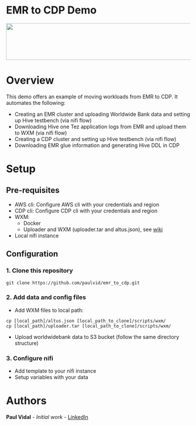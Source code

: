 # EMR to CDP Demo
<div align="center">
<img src="https://github.com/paulvid/emr_to_cdp/raw/master/data/cloudera_logo_darkorange.png" width="820" height="100" align="middle">
</div>

# Overview

This demo offers an example of moving workloads from EMR to CDP.
It automates the following:
* Creating an EMR cluster and uploading Worldwide Bank data and setting up Hive testbench (via nifi flow)
* Downloading Hive one Tez application logs from EMR and upload them to WXM (via nifi flow)
* Creating a CDP cluster and setting up Hive testbench (via nifi flow) 
* Downloading EMR glue information and generating Hive DDL in CDP

# Setup

## Pre-requisites


* AWS cli: Configure AWS cli with your credentials and region
* CDP cli: Configure CDP cli with your credentials and region
* WXM: 
  * Docker
  * Uploader and WXM (uploader.tar and altus.json), see [wiki](https://cloudera.atlassian.net/wiki/spaces/ENG/pages/100831814/Workload+XM+Setup+How+to+collect+upload+workloads+from+customer+clusters)
* Local nifi instance

## Configuration


### 1. Clone this repository
```
git clone https://github.com/paulvid/emr_to_cdp.git
```

### 2. Add data and config files

* Add WXM files to local path:
```
cp [local_path]/altus.json [local_path_to_clone]/scripts/wxm/
cp [local_path]/uploader.tar [local_path_to_clone]/scripts/wxm/
```

* Upload worldwidebank data to S3 bucket (follow the same directory structure)

### 3. Configure nifi

* Add template to your nifi instance
* Setup variables with your data


# Authors

**Paul Vidal** - *Initial work* - [LinkedIn](https://www.linkedin.com/in/paulvid/)
